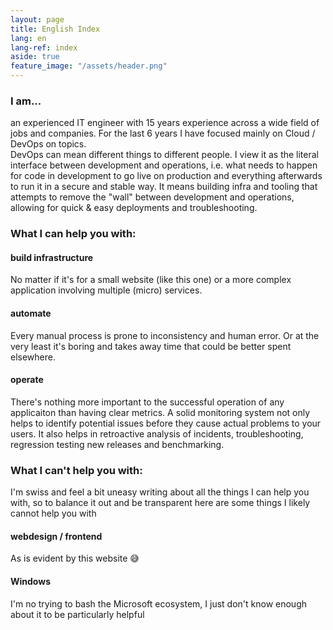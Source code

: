 ```yaml
---
layout: page
title: English Index
lang: en
lang-ref: index
aside: true
feature_image: "/assets/header.png"
---
```


### I am...
an experienced IT engineer with 15 years experience across a wide field of jobs and companies. For the last 6 years I have focused mainly on Cloud / DevOps on topics.<br><brx>
DevOps can mean different things to different people. I view it as the literal interface between development and operations, i.e. what needs to happen for code in development to go live on production and everything afterwards to run it in a secure and stable way. It means building infra and tooling that attempts to remove the "wall" between development and operations, allowing for quick & easy deployments and troubleshooting.


### What I can help you with:
#### build infrastructure
No matter if it's for a small website (like this one) or a more complex application involving multiple (micro) services.

#### automate
Every manual process is prone to inconsistency and human error. Or at the very least it's boring and takes away time that could be better spent elsewhere. 

#### operate
There's nothing more important to the successful operation of any applicaiton than having clear metrics. A solid monitoring system not only helps to identify potential issues before they cause actual problems to your users. It also helps in retroactive analysis of incidents, troubleshooting, regression testing new releases and benchmarking.


### What I can't help you with:
I'm swiss and feel a bit uneasy writing about all the things I can help you with, so to balance it out and be transparent here are some things I likely cannot help you with

#### webdesign / frontend
As is evident by this website 😅

#### Windows
I'm no trying to bash the Microsoft ecosystem, I just don't know enough about it to be particularly helpful

